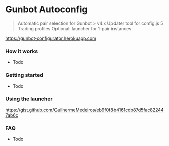 # Gunbot Autoconfig
> Automatic pair selection for Gunbot > v4.x
> Updater tool for config.js 
> 5 Trading profiles
> Optional: launcher for 1-pair instances



https://gunbot-configurator.herokuapp.com

### How it works
- Todo

### Getting started
- Todo

### Using the launcher
https://gist.github.com/GuilhermeMedeiros/eb9f0f8b4161cdb87d5fac822447ab6c

### FAQ
- Todo

